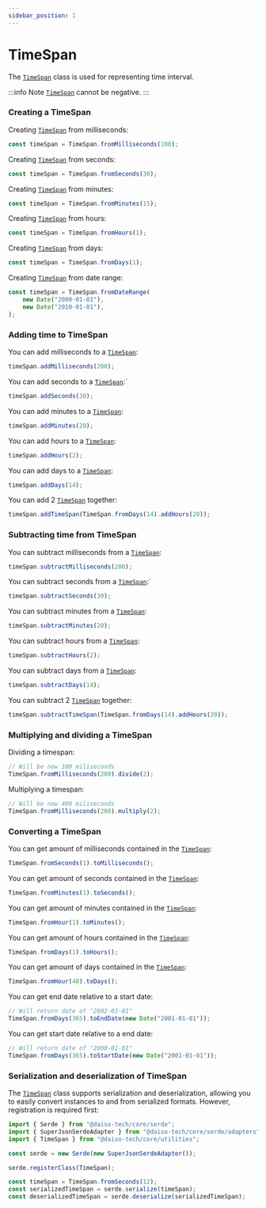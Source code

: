 ```yaml
---
sidebar_position: 1
---
```


# TimeSpan

The [`TimeSpan`](https://yousif-khalil-abdulkarim.github.io/daiso-core/classes/Utilities.TimeSpan.html) class is used for representing time interval.

:::info
Note [`TimeSpan`](https://yousif-khalil-abdulkarim.github.io/daiso-core/classes/Utilities.TimeSpan.html) cannot be negative.
:::

### Creating a TimeSpan

Creating [`TimeSpan`](https://yousif-khalil-abdulkarim.github.io/daiso-core/classes/Utilities.TimeSpan.html) from milliseconds:

```ts
const timeSpan = TimeSpan.fromMilliseconds(100);
```

Creating [`TimeSpan`](https://yousif-khalil-abdulkarim.github.io/daiso-core/classes/Utilities.TimeSpan.html) from seconds:

```ts
const timeSpan = TimeSpan.fromSeconds(30);
```

Creating [`TimeSpan`](https://yousif-khalil-abdulkarim.github.io/daiso-core/classes/Utilities.TimeSpan.html) from minutes:

```ts
const timeSpan = TimeSpan.fromMinutes(15);
```

Creating [`TimeSpan`](https://yousif-khalil-abdulkarim.github.io/daiso-core/classes/Utilities.TimeSpan.html) from hours:

```ts
const timeSpan = TimeSpan.fromHours(1);
```

Creating [`TimeSpan`](https://yousif-khalil-abdulkarim.github.io/daiso-core/classes/Utilities.TimeSpan.html) from days:

```ts
const timeSpan = TimeSpan.fromDays(1);
```

Creating [`TimeSpan`](https://yousif-khalil-abdulkarim.github.io/daiso-core/classes/Utilities.TimeSpan.html) from date range:

```ts
const timeSpan = TimeSpan.fromDateRange(
    new Date("2000-01-01"),
    new Date("2010-01-01"),
);
```

### Adding time to TimeSpan

You can add milliseconds to a [`TimeSpan`](https://yousif-khalil-abdulkarim.github.io/daiso-core/classes/Utilities.TimeSpan.html):

```ts
timeSpan.addMilliseconds(200);
```

You can add seconds to a [`TimeSpan`](https://yousif-khalil-abdulkarim.github.io/daiso-core/classes/Utilities.TimeSpan.html):`

```ts
timeSpan.addSeconds(30);
```

You can add minutes to a [`TimeSpan`](https://yousif-khalil-abdulkarim.github.io/daiso-core/classes/Utilities.TimeSpan.html):

```ts
timeSpan.addMinutes(20);
```

You can add hours to a [`TimeSpan`](https://yousif-khalil-abdulkarim.github.io/daiso-core/classes/Utilities.TimeSpan.html):

```ts
timeSpan.addHours(2);
```

You can add days to a [`TimeSpan`](https://yousif-khalil-abdulkarim.github.io/daiso-core/classes/Utilities.TimeSpan.html):

```ts
timeSpan.addDays(14);
```

You can add 2 [`TimeSpan`](https://yousif-khalil-abdulkarim.github.io/daiso-core/classes/Utilities.TimeSpan.html) together:

```ts
timeSpan.addTimeSpan(TimeSpan.fromDays(14).addHours(20));
```

### Subtracting time from TimeSpan

You can subtract milliseconds from a [`TimeSpan`](https://yousif-khalil-abdulkarim.github.io/daiso-core/classes/Utilities.TimeSpan.html):

```ts
timeSpan.subtractMilliseconds(200);
```

You can subtract seconds from a [`TimeSpan`](https://yousif-khalil-abdulkarim.github.io/daiso-core/classes/Utilities.TimeSpan.html):`

```ts
timeSpan.subtractSeconds(30);
```

You can subtract minutes from a [`TimeSpan`](https://yousif-khalil-abdulkarim.github.io/daiso-core/classes/Utilities.TimeSpan.html):

```ts
timeSpan.subtractMinutes(20);
```

You can subtract hours from a [`TimeSpan`](https://yousif-khalil-abdulkarim.github.io/daiso-core/classes/Utilities.TimeSpan.html):

```ts
timeSpan.subtractHours(2);
```

You can subtract days from a [`TimeSpan`](https://yousif-khalil-abdulkarim.github.io/daiso-core/classes/Utilities.TimeSpan.html):

```ts
timeSpan.subtractDays(14);
```

You can subtract 2 [`TimeSpan`](https://yousif-khalil-abdulkarim.github.io/daiso-core/classes/Utilities.TimeSpan.html) together:

```ts
timeSpan.subtractTimeSpan(TimeSpan.fromDays(14).addHours(20));
```

### Multiplying and dividing a TimeSpan

Dividing a timespan:

```ts
// Will be now 100 miliseconds
TimeSpan.fromMilliseconds(200).divide(2);
```

Multiplying a timespan:

```ts
// Will be now 400 miliseconds
TimeSpan.fromMilliseconds(200).multiply(2);
```

### Converting a TimeSpan

You can get amount of milliseconds contained in the [`TimeSpan`](https://yousif-khalil-abdulkarim.github.io/daiso-core/classes/Utilities.TimeSpan.html):

```ts
TimeSpan.fromSeconds(1).toMilliseconds();
```

You can get amount of seconds contained in the [`TimeSpan`](https://yousif-khalil-abdulkarim.github.io/daiso-core/classes/Utilities.TimeSpan.html):

```ts
TimeSpan.fromMinutes(1).toSeconds();
```

You can get amount of minutes contained in the [`TimeSpan`](https://yousif-khalil-abdulkarim.github.io/daiso-core/classes/Utilities.TimeSpan.html):

```ts
TimeSpan.fromHour(1).toMinutes();
```

You can get amount of hours contained in the [`TimeSpan`](https://yousif-khalil-abdulkarim.github.io/daiso-core/classes/Utilities.TimeSpan.html):

```ts
TimeSpan.fromDays(1).toHours();
```

You can get amount of days contained in the [`TimeSpan`](https://yousif-khalil-abdulkarim.github.io/daiso-core/classes/Utilities.TimeSpan.html):

```ts
TimeSpan.fromHour(48).toDays();
```

You can get end date relative to a start date:

```ts
// Will return date of "2002-01-01"
TimeSpan.fromDays(365).toEndDate(new Date("2001-01-01"));
```

You can get start date relative to a end date:

```ts
// Will return date of "2000-01-01"
TimeSpan.fromDays(365).toStartDate(new Date("2001-01-01"));
```

### Serialization and deserialization of TimeSpan

The [`TimeSpan`](https://yousif-khalil-abdulkarim.github.io/daiso-core/classes/Utilities.TimeSpan.html) class supports serialization and deserialization, allowing you to easily convert instances to and from serialized formats. However, registration is required first:

```ts
import { Serde } from "@daiso-tech/core/serde";
import { SuperJsonSerdeAdapter } from "@daiso-tech/core/serde/adapters";
import { TimeSpan } from "@daiso-tech/core/utilities";

const serde = new Serde(new SuperJsonSerdeAdapter());

serde.registerClass(TimeSpan);

const timeSpan = TimeSpan.fromSeconds(12);
const serializedTimeSpan = serde.serialize(timeSpan);
const deserializedTimeSpan = serde.deserialize(serializedTimeSpan);
```
